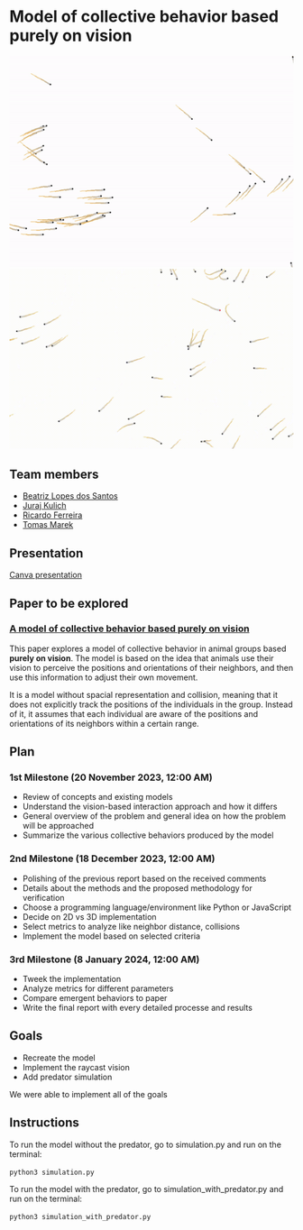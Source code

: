 # Model of collective behavior based purely on vision
![Simulation](images/simulation.gif)
![Simulation with predator](images/predator.gif)

## Team members
- [Beatriz Lopes dos Santos](https://github.com/beatrizlopesdossantos)
- [Juraj Kulich](https://github.com/jurajkulich)
- [Ricardo Ferreira](https://github.com/rickyfer305)
- [Tomas Marek](https://github.com/realkuresryzi)

## Presentation
[Canva presentation](https://www.canva.com/design/DAF5MPtnm1A/xUs_hnICXeDpUTCL1cy6gQ/view?utm_content=DAF5MPtnm1A&utm_campaign=designshare&utm_medium=link&utm_source=editor)

## Paper to be explored
### [A model of collective behavior based purely on vision](https://www.science.org/doi/10.1126/sciadv.aay0792)

This paper explores a model of collective behavior in animal groups based **purely on vision**. The model is based on the idea that animals use their vision to perceive the positions and orientations of their neighbors, and then use this information to adjust their own movement.

It is a model without spacial representation and collision, meaning that it does not explicitly track the positions of the individuals in the group. Instead of it, it assumes that each individual are aware of the positions and orientations of its neighbors within a certain range.

## Plan
### 1st Milestone (20 November 2023, 12:00 AM)
- Review of concepts and existing models
- Understand the vision-based interaction approach and how it differs
- General overview of the problem and general idea on how the problem will be approached
- Summarize the various collective behaviors produced by the model

### 2nd Milestone (18 December 2023, 12:00 AM)
- Polishing of the previous report based on the received comments
- Details about the methods and the proposed methodology for verification
- Choose a programming language/environment like Python or JavaScript
- Decide on 2D vs 3D implementation
- Select metrics to analyze like neighbor distance, collisions
- Implement the model based on selected criteria

### 3rd Milestone (8 January 2024, 12:00 AM)
- Tweek the implementation
- Analyze metrics for different parameters
- Compare emergent behaviors to paper
- Write the final report with every detailed processe and results

## Goals
- Recreate the model
- Implement the raycast vision
- Add predator simulation

We were able to implement all of the goals 

## Instructions
To run the model without the predator, go to simulation.py and run on the terminal:

`python3 simulation.py
`    

To run the model with the predator, go to simulation_with_predator.py and run on the terminal:

`python3 simulation_with_predator.py
`    
